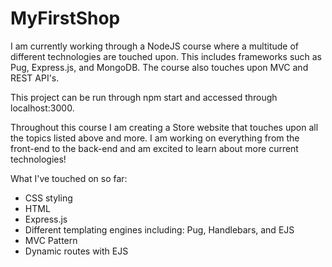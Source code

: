 # MyFirstShop

I am currently working through a NodeJS course where a multitude of different technologies are touched upon. This includes frameworks such as Pug, Express.js, and MongoDB. The course also touches upon MVC and REST API's. 

This project can be run through npm start and accessed through localhost:3000.

Throughout this course I am creating a Store website that touches upon all the topics listed above and more. I am working on everything from the front-end to the back-end and am excited to learn about more current technologies! 

What I've touched on so far:
  - CSS styling
  - HTML
  - Express.js
  - Different templating engines including: Pug, Handlebars, and EJS
  - MVC Pattern
  - Dynamic routes with EJS

